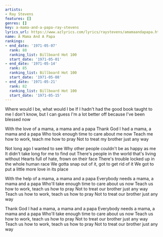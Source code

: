 ```yaml
---
artists:
- Ray Stevens
features: []
genres: []
key: a-mama-and-a-papa-ray-stevens
lyrics_url: https://www.azlyrics.com/lyrics/raystevens/amamaandapapa.html
name: A Mama And A Papa
rankings:
- end_date: '1971-05-07'
  rank: 88
  ranking_list: Billboard Hot 100
  start_date: '1971-05-01'
- end_date: '1971-05-14'
  rank: 85
  ranking_list: Billboard Hot 100
  start_date: '1971-05-08'
- end_date: '1971-05-21'
  rank: 82
  ranking_list: Billboard Hot 100
  start_date: '1971-05-15'
---
```


Where would I be, what would I be
If I hadn't had the good book taught to me
I don't know, but I can guess
I'm a lot better off because I've been blessed now

With the love of a mama, a mama and a papa
Thank God I had a mama, a mama and a papa
Who took enough time to care about me now
Teach me how to work, teach me how to pray
Not to treat my brother just any way

Not long ago I wanted to see
Why other people couldn't be as happy as me
It didn't take long for me to find out
There's people in the world that's living without
Hearts full of hate, frown on their face
There's trouble locked up in the whole human race
We gotta snap out of it, got to get rid of it
We got to put a little more love in its place

With the help of a mama, a mama and a papa
Everybody needs a mama, a mama and a papa
Who'll take enough time to care about us now
Teach us how to work, teach us how to pray
Not to treat our brother just any way
Teach us how to work, teach us how to pray
Not to treat our brother just any way

Thank God I had a mama, a mama and a papa
Everybody needs a mama, a mama and a papa
Who'll take enough time to care about us now
Teach us how to work, teach us how to pray
Not to treat our brother just any way
Teach us how to work, teach us how to pray
Not to treat our brother just any way



